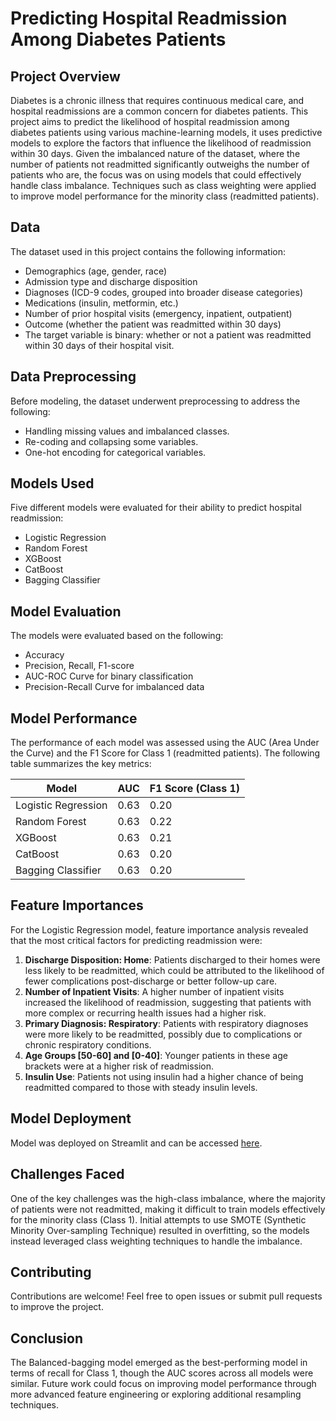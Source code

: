 # Predicting Hospital Readmission Among Diabetes Patients

## Project Overview

Diabetes is a chronic illness that requires continuous medical care, and hospital readmissions are a common concern for diabetes patients. This project aims to predict the likelihood of hospital readmission among diabetes patients using various machine-learning models, it uses predictive models to explore the factors that influence the likelihood of readmission within 30 days. Given the imbalanced nature of the dataset, where the number of patients not readmitted significantly outweighs the number of patients who are, the focus was on using models that could effectively handle class imbalance. Techniques such as class weighting were applied to improve model performance for the minority class (readmitted patients).

## Data
The dataset used in this project contains the following information:

- Demographics (age, gender, race)
- Admission type and discharge disposition
- Diagnoses (ICD-9 codes, grouped into broader disease categories)
- Medications (insulin, metformin, etc.)
- Number of prior hospital visits (emergency, inpatient, outpatient)
- Outcome (whether the patient was readmitted within 30 days)
- The target variable is binary: whether or not a patient was readmitted within 30 days of their hospital visit.

## Data Preprocessing

Before modeling, the dataset underwent preprocessing to address the following:

- Handling missing values and imbalanced classes.
- Re-coding and collapsing some variables.
- One-hot encoding for categorical variables.


## Models Used

Five different models were evaluated for their ability to predict hospital readmission:

- Logistic Regression
- Random Forest
- XGBoost
- CatBoost
- Bagging Classifier

## Model Evaluation
The models were evaluated based on the following:

- Accuracy
- Precision, Recall, F1-score
- AUC-ROC Curve for binary classification
- Precision-Recall Curve for imbalanced data

## Model Performance

The performance of each model was assessed using the AUC (Area Under the Curve) and the F1 Score for Class 1 (readmitted patients). The following table summarizes the key metrics:

| Model                | AUC   | F1 Score (Class 1) |
|----------------------|-------|--------------------|
| Logistic Regression   | 0.63  | 0.20               |
| Random Forest         | 0.63  | 0.22               |
| XGBoost               | 0.63  | 0.21               |
| CatBoost              | 0.63  | 0.20               |
| Bagging Classifier    | 0.63  | 0.20               |

## Feature Importances

For the Logistic Regression model, feature importance analysis revealed that the most critical factors for predicting readmission were:

1. **Discharge Disposition: Home**: Patients discharged to their homes were less likely to be readmitted, which could be attributed to the likelihood of fewer complications post-discharge or better follow-up care.
2. **Number of Inpatient Visits**: A higher number of inpatient visits increased the likelihood of readmission, suggesting that patients with more complex or recurring health issues had a higher risk.
3. **Primary Diagnosis: Respiratory**: Patients with respiratory diagnoses were more likely to be readmitted, possibly due to complications or chronic respiratory conditions.
4. **Age Groups [50-60] and [0-40]**: Younger patients in these age brackets were at a higher risk of readmission.
5. **Insulin Use**: Patients not using insulin had a higher chance of being readmitted compared to those with steady insulin levels.

## Model Deployment
Model was deployed on Streamlit and can be accessed [here](https://diabetes-readmission-prediction.streamlit.app/).

## Challenges Faced

One of the key challenges was the high-class imbalance, where the majority of patients were not readmitted, making it difficult to train models effectively for the minority class (Class 1). Initial attempts to use SMOTE (Synthetic Minority Over-sampling Technique) resulted in overfitting, so the models instead leveraged class weighting techniques to handle the imbalance.

## Contributing
Contributions are welcome! Feel free to open issues or submit pull requests to improve the project.

## Conclusion
The Balanced-bagging model emerged as the best-performing model in terms of recall for Class 1, though the AUC scores across all models were similar. Future work could focus on improving model performance through more advanced feature engineering or exploring additional resampling techniques.
